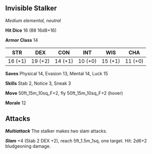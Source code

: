 ## Invisible Stalker

*Medium elemental, neutral*

**Hit Dice** 16 (88 16d8+16)

**Armor Class** 14

| STR     | DEX     | CON     | INT     | WIS     | CHA     |
|---------|---------|---------|---------|---------|---------|
| 16 (+1) | 19 (+2) | 14 (+1) | 10 (+0) | 15 (+1) | 11 (+0) |

**Saves** Physical 14, Evasion 13, Mental 14, Luck 15

**Skills** Stab 2, Notice 3, Sneak 3

**Move** 50ft\_15m\_10sq\_F+2, fly 50ft\_15m\_10sq\_F+2 (hover)

**Morale** 12

## Attacks

***Multiattack*** The stalker makes two slam attacks.

***Slam*** +4 (Stab 2 DEX +2), reach 5ft\_1.5m\_1sq, one target. Hit: 2d6+2 bludgeoning damage.


